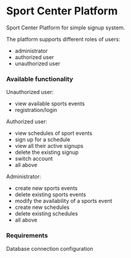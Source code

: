 # Sport Center Platform
Sport Center Platform for simple signup system.

The platform supports different roles of users:
- administrator
- authorized user
- unauthorized user

### Available functionality
Unauthorized user: 
- view available sports events 
- registration/login

Authorized user:
- view schedules of sport events
- sign up for a schedule
- view all their active signups
- delete the existing signup
- switch account
- all above 

 
Administrator: 
 - create new sports events
 - delete existing sports events
 - modify the availability of a sports event
 - create new schedules
 - delete existing schedules
 - all above

### Requirements 
Database connection configuration